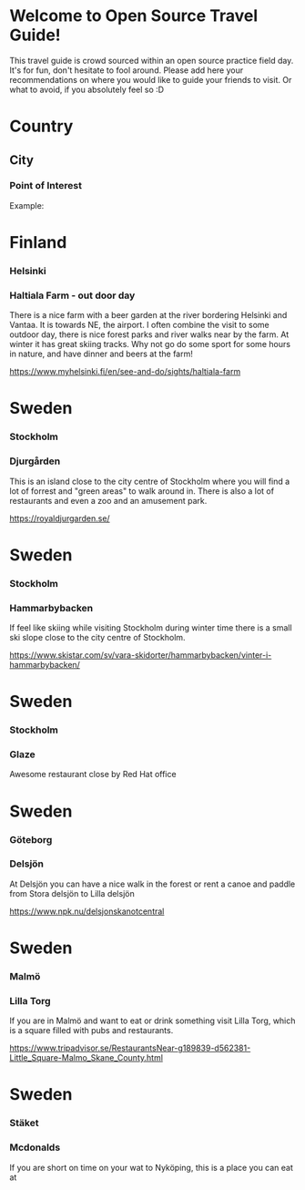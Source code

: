 # Welcome to Open Source Travel Guide!

This travel guide is crowd sourced within an open source practice field day.
It's for fun, don't hesitate to fool around. Please add here your
recommendations on where you would like to guide your friends to visit. Or
what to avoid, if you absolutely feel so :D

# Country

## City

### Point of Interest

Example:

# Finland

### Helsinki

### Haltiala Farm - out door day

There is a nice farm with a beer garden at the river bordering Helsinki and
Vantaa. It is towards NE, the airport. I often combine the visit to some
outdoor day, there is nice forest parks and river walks near by the farm. At
winter it has great skiing tracks. Why not go do some sport for some hours in
nature, and have dinner and beers at the farm!

https://www.myhelsinki.fi/en/see-and-do/sights/haltiala-farm

# Sweden

### Stockholm

### Djurgården

This is an island close to the city centre of Stockholm where you will find a
lot of forrest and "green areas" to walk around in. There is also a lot of
restaurants and even a zoo and an amusement park.

https://royaldjurgarden.se/

# Sweden

### Stockholm

### Hammarbybacken

If feel like skiing while visiting Stockholm during winter time there is a small
ski slope close to the city centre of Stockholm.

https://www.skistar.com/sv/vara-skidorter/hammarbybacken/vinter-i-hammarbybacken/

# Sweden

### Stockholm

### Glaze

Awesome restaurant close by Red Hat office

# Sweden

### Göteborg

### Delsjön

At Delsjön you can have a nice walk in the forest or rent a canoe and paddle from Stora delsjön to Lilla delsjön 

https://www.npk.nu/delsjonskanotcentral


# Sweden

### Malmö

### Lilla Torg

If you are in Malmö and want to eat or drink something visit Lilla Torg, which
is a square filled with pubs and restaurants.

https://www.tripadvisor.se/RestaurantsNear-g189839-d562381-Little_Square-Malmo_Skane_County.html

# Sweden

### Stäket

### Mcdonalds

If you are short on time on your wat to Nyköping, this is a place you can eat at 
